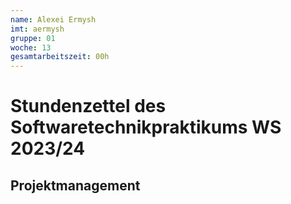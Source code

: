 ```yaml
---
name: Alexei Ermysh
imt: aermysh
gruppe: 01
woche: 13
gesamtarbeitszeit: 00h
---
```


# Stundenzettel des Softwaretechnikpraktikums WS 2023/24

## Projektmanagement
